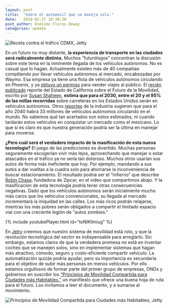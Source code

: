 ```yaml
---
layout: post
title:  "Sobre el automóvil que se maneja solo."
date:   2018-02-27 10:30:30
post_author: Onésimo Flores Dewey
categories: update
---
```


![Receta contra el tráfico CDMX, Jetty]({{site.baseurl}}/imgs-blog/receta.jpg)

En un futuro no muy distante, <b>la experiencia de transporte en las ciudades será radicalmente distinta.</b> Muchos “futurólogos” concentran la discusión sobre este tema en la inminente llegada de los vehículos autónomos. No es casual que lo hagan. Actualmente existen más de 40 compañías compitiendo por llevar vehículos autónomos al mercado, encabezadas por Waymo. Esa empresa ya tiene una flota de vehículos autónomos circulando en Phoenix, y ya [obtuvo un permiso][permiso] para vender viajes al público. El [recién publicado][recien] reporte del Estado de California sobre el Futuro de la Movilidad, escrito por [Susan Shaheen][susan], <b>estima que para el 2030, entre el 20 y el 95% de las millas recorridas</b> sobre carreteras en los Estados Unidos serán en vehículos autónomos. Otros [reportes][reporte] de la industria sugieren que para el año 2040 habrá 33 millones de vehículos autónomos circulando en el mundo. No sabemos qué tan acertados son estos estimados, ni cuando tardarán estos vehículos en conquistar un mercado como el mexicano. Lo que sí es claro es que nuestra generación podría ser la última en manejar para moverse.

<b>¿Pero cuál será el verdadero impacto de la masificación de esta nueva tecnología?</b> El juego de las predicciones es divertido. Muchas personas seguramente escogerían vivir más lejos, aprovechando que manejar o estar atascados en el tráfico ya no sería tan doloroso. Muchos otros usarían sus autos de forma más ineficiente que hoy. Por ejemplo, mandando a sus autos a dar vueltas a la cuadra solo para ahorrarse la inconveniencia de buscar estacionamiento. El resultado podría ser el “infierno” que describe [Robin Chase][robin], fundadora de Zipcar, en el video que compartimos abajo. Y la masificación de esta tecnología podría tener otras consecuencias negativas. Dado que los vehículos autónomos serán inicialmente mucho más caros que los vehículos convencionales, su llegada al mercado incrementará la iniquidad en las calles. Los más ricos podrán relajarse, mientras los más pobres serán obligados a compartir el limitado espacio vial con una creciente legión de "autos zombies."

<div class="embed-responsive embed-responsive-16by9">
  {% include youtubePlayer.html id="toNlKllmiug" %}
</div>

En [Jetty][jetty] creemos que nuestro sistema de movilidad está roto, y que la revolución tecnológica del sector es indispensable para arreglarlo. Sin embargo, estamos claros de que la verdadera promesa no está en inventar coches que se manejen solos, sino en implementar sistemas que hagan más atractivo, cómodo, seguro y costo-eficiente compartir vehículo. La automatización quizás podría ayudar, pero su importancia es secundaria para el objetivo de subir más personas en menos vehículos. Por ello estamos orgullosos de formar parte del primer grupo de empresas, ONGs y gobiernos en suscribir los [“Principios de Movilidad Compartida para Ciudades más Habitables,”][principios] un manifiesto que ofrece una buena hoja de ruta para el futuro. Los invitamos a leer el documento, y a sumarse al movimiento.

![Principios de Movilidad Compartida para Ciudades más Habitables, Jetty]({{site.baseurl}}/imgs-blog/principios.jpg)

[permiso]:https://qz.com/1208897/alphabets-waymo-googl-is-readying-a-ride-hailing-service-in-arizona-that-could-directly-compete-with-uber/
[recien]:https://escholarship.org/uc/item/68g2h1qv
[susan]:https://twitter.com/SusanShaheen1
[reporte]:https://www.businesswire.com/news/home/20180102005159/en/Autonomous-Vehicle-Sales-Surpass-33-Million-Annually?utm_content=buffer86dc0&utm_medium=social&utm_source=twitter.com&utm_campaign=buffer
[robin]:https://twitter.com/rmchase
[jetty]:http://www.jetty.mx
[principios]:https://www.sharedmobilityprinciples.org/signatories/